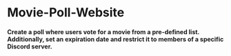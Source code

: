 # Movie-Poll-Website

#### Create a poll where users vote for a movie from a pre-defined list. Additionally, set an expiration date and restrict it to members of a specific Discord server.
